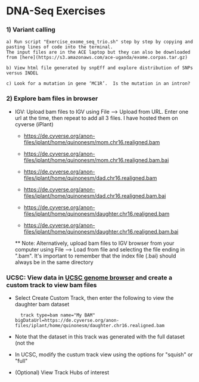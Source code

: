 # DNA-Seq Exercises


### 1) Variant calling
	a) Run script "Exercise_exome_seq_trio.sh" step by step by copying and pasting lines of code into the terminal.  
	The input files are in the ACE laptop but they can also be downloaded from [here](https://s3.amazonaws.com/ace-uganda/exome.corpas.tar.gz)

	b) View html file generated by snpEff and explore distribution of SNPs versus INDEL
    
    c) Look for a mutation in gene ‘MC1R’.  Is the mutation in an intron? 
    

### 2) Explore bam files in browser
* IGV: Upload bam files to IGV using File --> Upload from URL.  Enter one url at the time, then repeat to add all 3 files.  I have hosted them on cyverse (iPlant)
    * https://de.cyverse.org/anon-files/iplant/home/quinonesm/mom.chr16.realigned.bam
    * https://de.cyverse.org/anon-files/iplant/home/quinonesm/mom.chr16.realigned.bam.bai
  
    * https://de.cyverse.org/anon-files/iplant/home/quinonesm/dad.chr16.realigned.bam
    * https://de.cyverse.org/anon-files/iplant/home/quinonesm/dad.chr16.realigned.bam.bai
    
    * https://de.cyverse.org/anon-files/iplant/home/quinonesm/daughter.chr16.realigned.bam
    * https://de.cyverse.org/anon-files/iplant/home/quinonesm/daughter.chr16.realigned.bam.bai
    
    ** Note: Alternatively, upload bam files to IGV browser from your computer using File --> Load from file and selecting the file ending in ".bam".  It's important to remember that the index file (.bai) should always be in the same directory
   
### UCSC: View data in [UCSC genome browser](https://genome.ucsc.edu/) and create a custom track to view bam files

* Select Create Custom Track, then enter the following to view the daughter bam dataset
		
		track type=bam name="My BAM" bigDataUrl=https://de.cyverse.org/anon-files/iplant/home/quinonesm/daughter.chr16.realigned.bam

* Note that the dataset in this track was generated with the full dataset (not the 
* In UCSC, modify the custum track view using the options for "squish" or "full"
* (Optional) View Track Hubs of interest 
    
    
    
  


